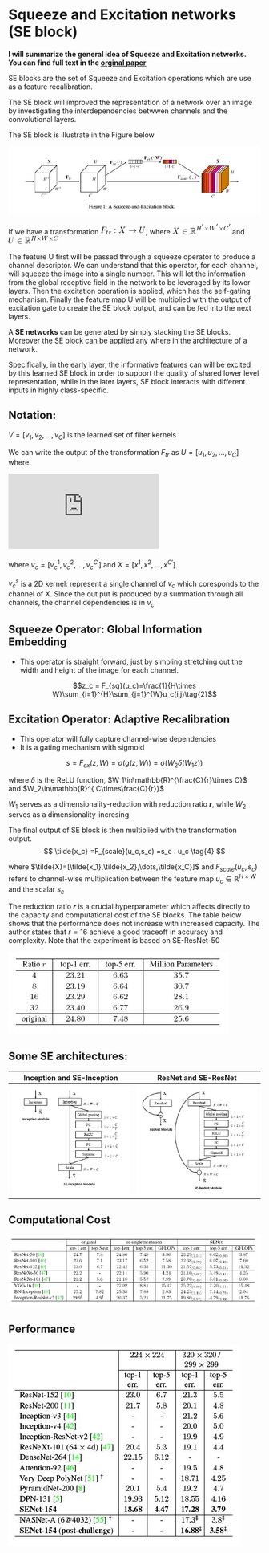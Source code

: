 # Squeeze and Excitation networks (SE block)
**I will summarize the general idea of Squeeze and Excitation networks. You can find full text in the [orginal paper](/attention/Hu_Squeeze-and-Excitation_Networks_CVPR_2018_paper.pdf)** 

 SE blocks are the set of Squeeze and Excitation operations which are use as a feature recalibration.

The SE block will improved the representation of a network over an image by investigating the interdependencies betwwen channels and the convolutional layers.

The SE block is illustrate in the Figure below

![Squeeze and Excitaion block](/attention/figures/Squeeze_n_Excitation.JPG)

If we have a transformation ![$F_{tr}: X \rightarrow U$](/equation/attention/squeeze_n_excitation/1.gif), where ![$X \in \mathbb{R}^{H^{'} \times W^{'}\times C^{'}}$](/equation/attention/squeeze_n_excitation/2.gif) and ![$U\in \mathbb{R}^{H\times W\times C}$](/equation/attention/squeeze_n_excitation/3.gif)

The feature U first will be passed through a squeeze operator to produce a channel descriptor. We can understand that this operator, for each channel, will squeeze the image into a single number. This will let the information from the global receptive field in the network to be leveraged by its lower layers. Then the excitation operation is applied, which has the self-gating mechanism. Finally the feature map U will be multiplied with the output of excitation gate to create the SE block output, and can be fed into the next layers.

A **SE networks** can be generated by simply stacking the SE blocks. Moreover the SE block can be applied any where in the architecture of a network.

Specifically, in the early layer, the informative features can will be excited by this learned SE block in order to support the quality of shared lower level representation, while in the later layers, SE block interacts with different inputs in highly class-specific.

## Notation: 
$V=[v_1,v_2,\dots,v_C]$ is the learned set of filter kernels

We can write the output of the transformation $F_{tr}$ as $U=[u_1,u_2,\dots,u_C]$ where

![$$ u_c=v_c*X=\sum_{s=1}^{C^{'}}v_c^s*x^s.\tag{1}$$](http://latex.codecogs.com/svg.latex?%C2%A0u_c=v_c*X=%5Csum_%7Bs=1%7D%5E%7BC%5E%7B'%7D%7Dv_c%5Es*x%5Es.)

where $v_c=[v_c^1,v_c^2,\dots,v_c^{C^{'}}]$ and $X=[x^1,x^2,\dots ,x^{C{'}}]$

$v_c^s$ is a 2D kernel: represent a single channel of $v_c$ which coresponds to the channel of X. Since the out put is produced by a summation through all channels, the channel dependencies is in $v_c$

## Squeeze Operator: Global Information Embedding

- This operator is straight forward, just by simpling stretching out the width and height of the image for each channel.

$$z_c = F_{sq}(u_c)=\frac{1}{H\times W}\sum_{i=1}^{H}\sum_{j=1}^{W}u_c(i,j)\tag{2}$$

## Excitation Operator: Adaptive Recalibration 
- This operator will fully capture channel-wise dependencies 
- It is a gating mechanism with sigmoid

$$ s=F_{ex}(z,W)=\sigma(g(z,W)) = \sigma(W_2\delta(W_1z))\tag{3} $$

where $\delta$ is the ReLU function, $W_1\in\mathbb{R}^{\frac{C}{r}\times C}$ and $W_2\in\mathbb{R}^{ C\times\frac{C}{r}}$

$W_1$ serves as a dimensionality-reduction with reduction ratio **$r$**, while $W_2$ serves as a dimensionality-incresing.

The final output of SE block is then multiplied with the transformation output.
$$ \tilde{x_c} =F_{scale}(u_c,s_c) =s_c . u_c \tag{4} $$

where $\tilde{X}=[\tilde{x_1},\tilde{x_2},\dots,\tilde{x_C}]$ and $F_{scale}(u_c,s_c)$ refers to channel-wise multiplication between the feature map $u_c\in \mathbb{R}^{H\times W}$ and the scalar $s_c$

The reduction ratio **$r$** is a crucial hyperparameter which affects directly to the capacity and computational cost of the SE blocks. The table below shows that the performance does not increase with increased capacity. The author states that $r=16$ achieve a good traceoff in accuracy and complexity. Note that the experiment is based on SE-ResNet-50

![Reduction ratio](/attention/figures/ratio.JPG)

## Some SE architectures:

Inception and SE-Inception | ResNet and SE-ResNet
-|-
![Se_inception](/attention/figures/seinception.JPG)| ![Se_resnet](/attention/figures/seresnet.JPG)

## Computational Cost
![computational cost](/attention/figures/cost.JPG)
## Performance
![performance](/attention/figures/perform.JPG)